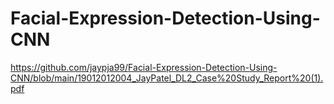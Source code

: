 # Facial-Expression-Detection-Using-CNN

https://github.com/jaypja99/Facial-Expression-Detection-Using-CNN/blob/main/19012012004_JayPatel_DL2_Case%20Study_Report%20(1).pdf
